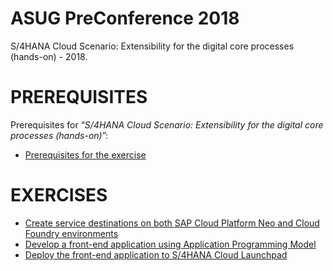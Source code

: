 # ASUG PreConference 2018
S/4HANA Cloud Scenario: Extensibility for the digital core processes (hands-on) - 2018.


# PREREQUISITES
Prerequisites for “*S/4HANA Cloud Scenario: Extensibility for the digital core processes (hands-on)*”:

- [Prerequisites for the exercise](Prerequisites/Prerequisites.md)

# EXERCISES

- [Create service destinations on both SAP Cloud Platform Neo and Cloud Foundry environments](Exercises/Exercise1/Exercise1.md)
- [Develop a front-end application using Application Programming Model](Exercises/Exercise2/Exercise2.md)
- [Deploy the front-end application to S/4HANA Cloud Launchpad](Exercises/Exercise3/Exercise3.md)


